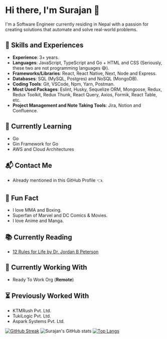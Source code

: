 # Hi there, I'm Surajan 👋
I'm a Software Engineer currently residing in Nepal with a passion for creating solutions that automate and solve real-world problems.

## 🏁 Skills and Experiences
- **Experience**: 3+ years.
- **Languages**: JavaScript, TypeScript and Go + HTML and CSS (Seriously, these two are not programming languages 😅).
- **Frameworks/Libraries**: React, React Native, Next, Node and Express.
- **Databases**: SQL (MySQL, Postgres) and NoSQL (MongoDB).
- **Coding Tools**: Git, VSCode, Npm, Yarn, Postman.
- **Most Used Packages**: Eslint, Husky, Sequelize ORM, Mongoose, Redux, Redux Toolkit, Redux Thunk, React Query, Axios, Formik, React Table, etc.
- **Project Management and Note Taking Tools**: Jira, Notion and Confluence.

## 🧠 Currently Learning
- Go
- Gin Framework for Go
- AWS and Cloud Architectures

## 📬 Contact Me
- Already mentioned in this GitHub Profile 👈.

## 🎉 Fun Fact
- I love MMA and Boxing.
- Superfan of Marvel and DC Comics & Movies.
- I love Anime and Manga.

## 📚 Currently Reading
- <a href="https://en.wikipedia.org/wiki/12_Rules_for_Life" target="_blank">12 Rules for Life by Dr. Jordan B Peterson</a>

## 💼 Currently Working With
- Ready To Work Org (**Remote**)

## ⏳ Previously Worked With
- KTMRush Pvt. Ltd.
- TukiLogic Pvt. Ltd.
- Aspark Systems Pvt. Ltd.

[![GitHub Streak](https://streak-stats.demolab.com?user=SurajanShrestha&theme=transparent&card_width=600)](https://git.io/streak-stats)
![Surajan's GitHub stats](https://github-readme-stats.vercel.app/api?username=SurajanShrestha&show_icons=true&theme=transparent&count_private=true&card_width=600px)
[![Top Langs](https://github-readme-stats.vercel.app/api/top-langs/?username=SurajanShrestha&layout=compact&theme=transparent&card_width=600px)](https://github.com/anuraghazra/github-readme-stats)


<!--
**SurajanShrestha/SurajanShrestha** is a ✨ _special_ ✨ repository because its `README.md` (this file) appears on your GitHub profile.

Here are some ideas to get you started:

- 🔭 I’m currently working on ...
- 🌱 I’m currently learning ...
- 👯 I’m looking to collaborate on ...
- 🤔 I’m looking for help with ...
- 💬 Ask me about ...
- 📫 How to reach me: ...
- 😄 Pronouns: ...
- ⚡ Fun fact: ...
-->

